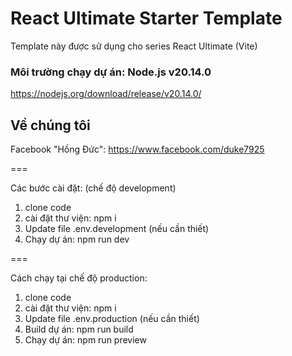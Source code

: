 # React Ultimate Starter Template

Template này được sử dụng cho series React Ultimate (Vite)

### Môi trường chạy dự án: Node.js v20.14.0

https://nodejs.org/download/release/v20.14.0/

## Về chúng tôi

Facebook "Hồng Đức": https://www.facebook.com/duke7925

===

Các bước cài đặt: (chế độ development)

1. clone code
2. cài đặt thư viện: npm i
3. Update file .env.development (nếu cần thiết)
4. Chạy dự án: npm run dev

===

Cách chạy tại chế độ production:

1. clone code
2. cài đặt thư viện: npm i
3. Update file .env.production (nếu cần thiết)
4. Build dự án: npm run build
5. Chạy dự án: npm run preview
